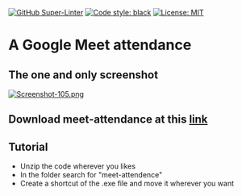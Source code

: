 [![GitHub Super-Linter](https://github.com/DanyB0/meet-attender/workflows/Lint%20Code%20Base/badge.svg)](https://github.com/marketplace/actions/super-linter)
[![Code style: black](https://img.shields.io/badge/code%20style-black-000000.svg)](https://github.com/psf/black)
[![License: MIT](https://img.shields.io/badge/License-MIT-purple.svg)](https://opensource.org/licenses/MIT)
# A Google Meet attendance

## The one and only screenshot
[![Screenshot-105.png](https://i.postimg.cc/3JsZTHjd/Screenshot-105.png)](https://postimg.cc/qzGKsS5T)

## Download meet-attendance at this [link](https://drive.google.com/drive/folders/1ujqc6nLfB78Y9p8MPdD-BJuWbVIit16l?usp=sharing)

## Tutorial
- Unzip the code wherever you likes
- In the folder search for "meet-attendence"
- Create a shortcut of the .exe file and move it wherever you want

